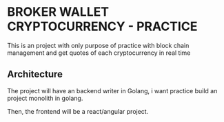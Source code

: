 # BROKER WALLET CRYPTOCURRENCY - PRACTICE

This is an project with only purpose of practice with block chain management and get quotes of each cryptocurrency in real time

## Architecture

The project will have an backend writer in Golang, i want practice build an project monolith in golang.

Then, the frontend will be a react/angular project.
